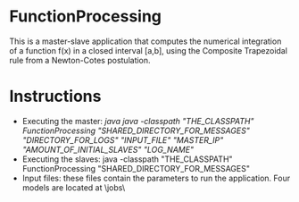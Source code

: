 # FunctionProcessing

This is a master-slave application that computes the numerical integration of a function f(x) in a closed interval [a,b], using the Composite Trapezoidal rule from a Newton-Cotes postulation.

# Instructions

- Executing the master: *java java -classpath "THE_CLASSPATH" FunctionProcessing "SHARED_DIRECTORY_FOR_MESSAGES" "DIRECTORY_FOR_LOGS" "INPUT_FILE" "MASTER_IP" "AMOUNT_OF_INITIAL_SLAVES" "LOG_NAME"*
- Executing the slaves: java -classpath "THE_CLASSPATH" FunctionProcessing "SHARED_DIRECTORY_FOR_MESSAGES"
- Input files: these files contain the parameters to run the application. Four models are located at \jobs\
